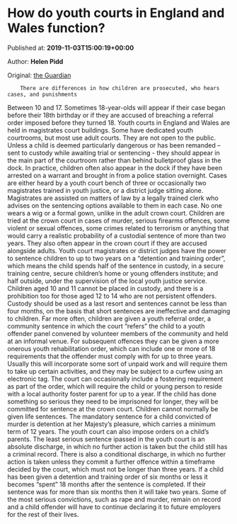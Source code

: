 
# How do youth courts in England and Wales function?

Published at: **2019-11-03T15:00:19+00:00**

Author: **Helen Pidd**

Original: [the Guardian](https://www.theguardian.com/society/2019/nov/03/how-do-youth-courts-in-england-and-wales-function)


        There are differences in how children are prosecuted, who hears cases, and punishments
      
Between 10 and 17. Sometimes 18-year-olds will appear if their case began before their 18th birthday or if they are accused of breaching a referral order imposed before they turned 18.
Youth courts in England and Wales are held in magistrates court buildings. Some have dedicated youth courtrooms, but most use adult courts.
They are not open to the public. Unless a child is deemed particularly dangerous or has been remanded – sent to custody while awaiting trial or sentencing - they should appear in the main part of the courtroom rather than behind bulletproof glass in the dock. In practice, children often also appear in the dock if they have been arrested on a warrant and brought in from a police station overnight.
Cases are either heard by a youth court bench of three or occasionally two magistrates trained in youth justice, or a district judge sitting alone. Magistrates are assisted on matters of law by a legally trained clerk who advises on the sentencing options available to them in each case. No one wears a wig or a formal gown, unlike in the adult crown court.
Children are tried at the crown court in cases of murder, serious firearms offences, some violent or sexual offences, some crimes related to terrorism or anything that would carry a realistic probability of a custodial sentence of more than two years. They also often appear in the crown court if they are accused alongside adults.
Youth court magistrates or district judges have the power to sentence children to up to two years on a “detention and training order”, which means the child spends half of the sentence in custody, in a secure training centre, secure children’s home or young offenders institute; and half outside, under the supervision of the local youth justice service. Children aged 10 and 11 cannot be placed in custody, and there is a prohibition too for those aged 12 to 14 who are not persistent offenders. Custody should be used as a last resort and sentences cannot be less than four months, on the basis that short sentences are ineffective and damaging to children.
Far more often, children are given a youth referral order, a community sentence in which the court “refers” the child to a youth offender panel convened by volunteer members of the community and held at an informal venue. For subsequent offences they can be given a more onerous youth rehabilitation order, which can include one or more of 18 requirements that the offender must comply with for up to three years. Usually this will incorporate some sort of unpaid work and will require them to take up certain activities, and they may be subject to a curfew using an electronic tag.
The court can occasionally include a fostering requirement as part of the order, which will require the child or young person to reside with a local authority foster parent for up to a year. If the child has done something so serious they need to be imprisoned for longer, they will be committed for sentence at the crown court. Children cannot normally be given life sentences. The mandatory sentence for a child convicted of murder is detention at her Majesty’s pleasure, which carries a minimum term of 12 years. The youth court can also impose orders on a child’s parents.
The least serious sentence ipassed in the youth court is an absolute discharge, in which no further action is taken but the child still has a criminal record. There is also a conditional discharge, in which no further action is taken unless they commit a further offence within a timeframe decided by the court, which must not be longer than three years.
If a child has been given a detention and training order of six months or less it becomes “spent” 18 months after the sentence is completed. If their sentence was for more than six months then it will take two years. Some of the most serious convictions, such as rape and murder, remain on record and a child offender will have to continue declaring it to future employers for the rest of their lives.
